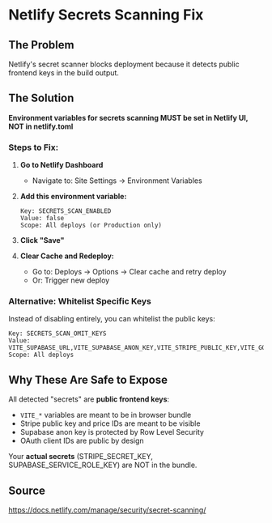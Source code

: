 # Netlify Secrets Scanning Fix

## The Problem
Netlify's secret scanner blocks deployment because it detects public frontend keys in the build output.

## The Solution
**Environment variables for secrets scanning MUST be set in Netlify UI, NOT in netlify.toml**

### Steps to Fix:

1. **Go to Netlify Dashboard**
   - Navigate to: Site Settings → Environment Variables

2. **Add this environment variable:**
   ```
   Key: SECRETS_SCAN_ENABLED
   Value: false
   Scope: All deploys (or Production only)
   ```

3. **Click "Save"**

4. **Clear Cache and Redeploy:**
   - Go to: Deploys → Options → Clear cache and retry deploy
   - Or: Trigger new deploy

### Alternative: Whitelist Specific Keys

Instead of disabling entirely, you can whitelist the public keys:

```
Key: SECRETS_SCAN_OMIT_KEYS
Value: VITE_SUPABASE_URL,VITE_SUPABASE_ANON_KEY,VITE_STRIPE_PUBLIC_KEY,VITE_GOOGLE_ADS_CLIENT_ID,VITE_META_APP_ID,STRIPE_PRICE_1_MONTH,STRIPE_PRICE_3_MONTHS,STRIPE_PRICE_1_YEAR
Scope: All deploys
```

## Why These Are Safe to Expose

All detected "secrets" are **public frontend keys**:
- `VITE_*` variables are meant to be in browser bundle
- Stripe public key and price IDs are meant to be visible
- Supabase anon key is protected by Row Level Security
- OAuth client IDs are public by design

Your **actual secrets** (STRIPE_SECRET_KEY, SUPABASE_SERVICE_ROLE_KEY) are NOT in the bundle.

## Source
https://docs.netlify.com/manage/security/secret-scanning/
